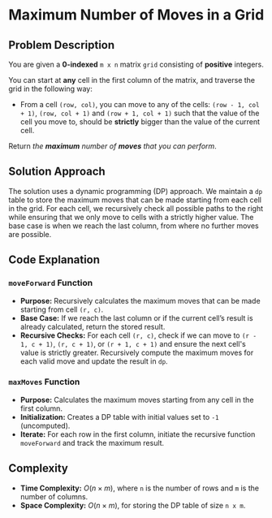 # Maximum Number of Moves in a Grid

## Problem Description

You are given a **0-indexed** `m x n` matrix `grid` consisting of **positive** integers.

You can start at **any** cell in the first column of the matrix, and traverse the grid in the following way:

- From a cell `(row, col)`, you can move to any of the cells: `(row - 1, col + 1)`, `(row, col + 1)` and `(row + 1, col + 1)` such that the value of the cell you move to, should be **strictly** bigger than the value of the current cell.
  
Return *the **maximum** number of **moves** that you can perform*.

## Solution Approach

The solution uses a dynamic programming (DP) approach. We maintain a `dp` table to store the maximum moves that can be made starting from each cell in the grid. For each cell, we recursively check all possible paths to the right while ensuring that we only move to cells with a strictly higher value. The base case is when we reach the last column, from where no further moves are possible.

## Code Explanation

### `moveForward` Function

- **Purpose:** Recursively calculates the maximum moves that can be made starting from cell `(r, c)`.
- **Base Case:** If we reach the last column or if the current cell’s result is already calculated, return the stored result.
- **Recursive Checks:** For each cell `(r, c)`, check if we can move to `(r - 1, c + 1)`, `(r, c + 1)`, or `(r + 1, c + 1)` and ensure the next cell's value is strictly greater. Recursively compute the maximum moves for each valid move and update the result in `dp`.

### `maxMoves` Function

- **Purpose:** Calculates the maximum moves starting from any cell in the first column.
- **Initialization:** Creates a DP table with initial values set to `-1` (uncomputed).
- **Iterate:** For each row in the first column, initiate the recursive function `moveForward` and track the maximum result.

## Complexity

- **Time Complexity:** $O(n \times m)$, where `n` is the number of rows and `m` is the number of columns.
- **Space Complexity:** $O(n \times m)$, for storing the DP table of size `n x m`.
